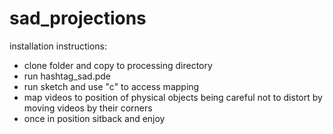 # sad_projections

installation instructions:

- clone folder and copy to processing directory
- run hashtag_sad.pde
- run sketch and use "c" to access mapping 
- map videos to position of physical objects being careful not to distort by moving videos by their corners
- once in position sitback and enjoy